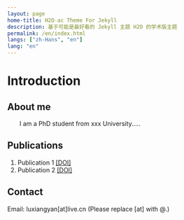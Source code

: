 ```yaml
---
layout: page
home-title: H2O-ac Theme For Jekyll
description: 基于可能是最好看的 Jekyll 主题 H2O 的学术版主题
permalink: /en/index.html
langs: ["zh-Hans", "en"]
lang: "en"
---
```


# Introduction

## About me

&emsp;&emsp;I am a PhD student from xxx University.....

## Publications

1. Publication 1 [[DOI]](https://doi.org)
2. Publication 2 [[DOI]](https://doi.org)

## Contact

Email: luxiangyan[at]live.cn (Please replace [at] with @.)
